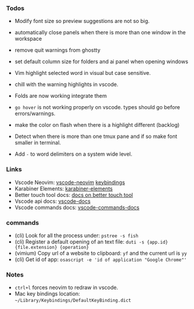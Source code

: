 ### Todos

- Modify font size so preview suggestions are not so big.
- automatically close panels when there is more than one window in the workspace
- remove quit warnings from ghostty
- set default column size for folders and ai panel when opening windows
- Vim highlight selected word in visual but case sensitive.
- chill with the warning highlights in vscode.
- Folds are now working integrate them

- `go hover` is not working properly on vscode. types should go before errors/warnings.
- make the color on flash when there is a highlight different (backlog)
- Detect when there is more than one tmux pane and if so make font smaller in terminal.
- Add `-` to word delimiters on a system wide level.

### Links

- Vscode Neovim:
  [vscode-neovim]("https://marketplace.visualstudio.com/items?itemName=asvetliakov.vscode-neovim")
  [keybindings]("https://marketplace.visualstudio.com/items?itemName=asvetliakov.vscode-neovim#explorerlist-navigation-bindings")
- Karabiner Elements:
  [karabiner-elements]("https://karabiner-elements.pqrs.org/docs/")
- Better touch tool docs:
  [docs on better touch tool]("https://docs.folivora.ai/")
- Vscode api docs:
  [vscode-docs]("https://code.visualstudio.com/api/references/vscode-api")
- Vscode commands docs:
  [vscode-commands-docs]("https://code.visualstudio.com/api/references/commands")

### commands

- (cli) Look for all the process under: `pstree -s fish`
- (cli) Register a default opening of an text file: `duti -s {app.id} {file.extension} {operation}`
- (vimium) Copy url of a website to clipboard: `yf` and the current url is `yy`
- (cli) Get id of app: `osascript -e 'id of application "Google Chrome"'`

### Notes

- `ctrl+l` forces neovim to redraw in vscode.
- Mac key bindings location: `~/Library/Keybindings/DefaultKeyBinding.dict`
